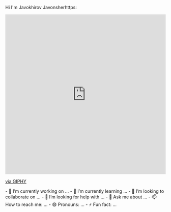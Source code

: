Hi I'm Javokhirov Javonsherhttps: 
<div style="width:100%;height:0;padding-bottom:100%;position:relative;"><iframe src="https://giphy.com/embed/gM5qFksULw54NMWyry" width="100%" height="100%" style="position:absolute" frameBorder="0" class="giphy-embed" allowFullScreen></iframe></div><p><a href="https://giphy.com/stickers/hello-wave-hand-gM5qFksULw54NMWyry">via GIPHY</a></p>
- 🔭 I’m currently working on ...
- 🌱 I’m currently learning ...
- 👯 I’m looking to collaborate on ...
- 🤔 I’m looking for help with ...
- 💬 Ask me about ...
- 📫 How to reach me: ...
- 😄 Pronouns: ...
- ⚡ Fun fact: ...

